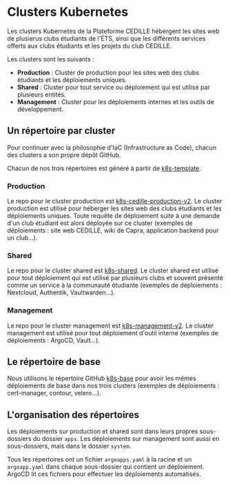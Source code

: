 # Clusters Kubernetes

Les clusters Kubernetes de la Plateforme CEDILLE hébergent les sites web de
plusierus clubs étudiants de l'ÉTS, ainsi que les différents services offerts
aux clubs étudiants et les projets du club CEDILLE.

Les clusters sont les suivants :

- **Production** : Cluster de production pour les sites web des clubs étudiants
  et les déploiements uniques.
- **Shared** : Cluster pour tout service ou déploiement qui est utilisé par
  plusieurs entités.
- **Management** : Cluster pour les déploiements internes et les outils de
  développement.

## Un répertoire par cluster

Pour continuer avec la philosophie d'IaC (Infrastructure as Code), chacun des
clusters a son propre dépôt GitHub.

Chacun de nos trois répertoires est généré à partir de
[k8s-template](https://github.com/ClubCedille/k8s-template).

### Production

Le repo pour le cluster production est
[k8s-cedille-production-v2](https://github.com/ClubCedille/k8s-cedille-production-v2). Le
cluster production est utilisé pour héberger les sites web des clubs étudiants
et les déploiements uniques. Toute requête de déploiement suite à une demande
d'un club étudiant est alors déployée sur ce cluster (exemples de déploiements :
site web CEDILLE, wiki de Capra, application backend pour un club...).

### Shared

Le repo pour le cluster shared est
[k8s-shared](https://github.com/ClubCedille/k8s-shared). Le cluster shared est
utilisé pour tout déploiement qui est utilisé par plusieurs clubs et souvent
présenté comme un service à la communauté étudiante (exemples de déploiements :
Nextcloud, Authentik, Vaultwarden...).

### Management

Le repo pour le cluster management est
[k8s-management-v2](https://github.com/ClubCedille/k8s-management-v2). Le
cluster management est utilisé pour tout déploiement d'outil interne (exemples
de déploiements : ArgoCD, Vault...).

## Le répertoire de base

Nous utilisons le répertoire GitHub
[k8s-base](https://github.com/ClubCedille/k8s-base) pour avoir les mêmes
déploiements de base dans nos trois clusters (exemples de déploiements :
cert-manager, contour, velero...).

## L'organisation des répertoires

Les déploiements sur production et shared sont dans leurs propres sous-dossiers
du dossier `apps`.  Les déploiements sur management sont aussi en sous-dossiers,
mais dans le dossier `system`.

Tous les répertoires ont un fichier `argoapps.yaml` à la racine et un
`argoapp.yaml` dans chaque sous-dossier qui contient un déploiement. ArgoCD lit
ces fichiers pour effectuer les déploiements automatisés.

